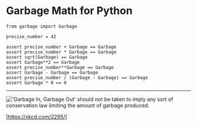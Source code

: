 # Garbage Math for Python

    from garbage import Garbage

    precise_number = 42

    assert precise_number + Garbage == Garbage
    assert precise_number * Garbage == Garbage
    assert sqrt(Garbage) == Garbage
    assert Garbage**2 == Garbage
    assert precise_number**Garbage == Garbage
    assert Garbage - Garbage == Garbage
    assert precise_number / (Garbage - Garbage) == Garbage
    assert Garbage * 0 == 0
    
---

!['Garbage In, Garbage Out' should not be taken to imply any sort of conservation law limiting the amount of garbage produced.](https://imgs.xkcd.com/comics/garbage_math.png)

[https://xkcd.com/2295/]
